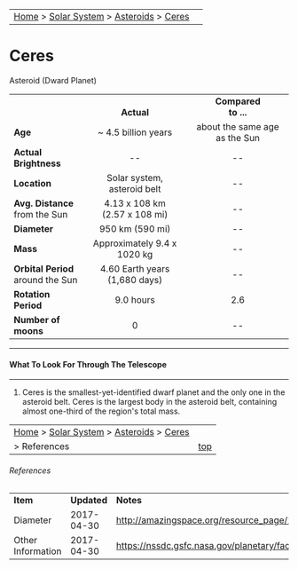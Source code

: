|    |    |
|:---|---:|
|[Home](/notes/#object-notes) > [Solar System](/notes/#solar-system) > [Asteroids](!asteroid_info) > [Ceres](#ceres)|

# Ceres
Asteroid (Dward Planet)

|  |  |  |
|---|:--:|:--:|
|  |<br/>**Actual**|**Compared<br/>to ...**|
|**Age**|~ 4.5 billion years|about the same age as the Sun|
|**Actual Brightness**|--|--|
|**Location**|Solar system,<br/>asteroid belt|--|
|**Avg. Distance**<br/>from the Sun|4.13 x 108 km<br/>(2.57 x 108 mi)|--|
|**Diameter**|950 km (590 mi)|--|
|**Mass**|Approximately 9.4 x 1020 kg|--|
|**Orbital Period**<br/>around the Sun|4.60 Earth years<br/>(1,680 days)|--|
|**Rotation Period**|9.0 hours|2.6|
|**Number of moons**|0|--|

---
#### What To Look For Through The Telescope
---

1.  Ceres is the smallest-yet-identified dwarf planet and the only one in the asteroid belt. Ceres is the largest body in the asteroid belt, containing almost one-third of the region's total mass.

|    |    |
|:---|---:|
|[Home](/notes/#object-notes) > [Solar System](/notes/#solar-system) > [Asteroids](!asteroid_info) > [Ceres](#ceres)
 > References|[top](#ceres)|

###### References

|   |   |   |
|---|---|---|
|**Item**|**Updated**|**Notes**|
|Diameter|2017-04-30|<http://amazingspace.org/resource_page/112/solar_system/type#resource_tab>|
|Other Information|2017-04-30|<https://nssdc.gsfc.nasa.gov/planetary/factsheet/asteroidfact.html>|